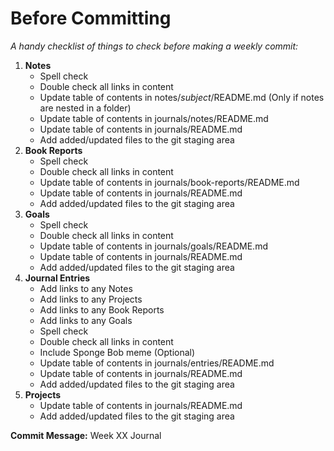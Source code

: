 # Before Committing

*A handy checklist of things to check before making a weekly commit:*

1. **Notes**
	- Spell check
	- Double check all links in content
	- Update table of contents in notes/*subject*/README.md (Only if notes are nested in a folder)
	- Update table of contents in journals/notes/README.md
	- Update table of contents in journals/README.md
	- Add added/updated files to the git staging area
1. **Book Reports**
	- Spell check
	- Double check all links in content
	- Update table of contents in journals/book-reports/README.md
	- Update table of contents in journals/README.md
	- Add added/updated files to the git staging area
1. **Goals**
	- Spell check
	- Double check all links in content
	- Update table of contents in journals/goals/README.md
	- Update table of contents in journals/README.md
	- Add added/updated files to the git staging area
1. **Journal Entries**
	- Add links to any Notes
	- Add links to any Projects
	- Add links to any Book Reports
	- Add links to any Goals
	- Spell check
	- Double check all links in content
	- Include Sponge Bob meme (Optional)
	- Update table of contents in journals/entries/README.md
	- Update table of contents in journals/README.md
	- Add added/updated files to the git staging area
1. **Projects**
	- Update table of contents in journals/README.md
	- Add added/updated files to the git staging area

**Commit Message:** Week XX Journal